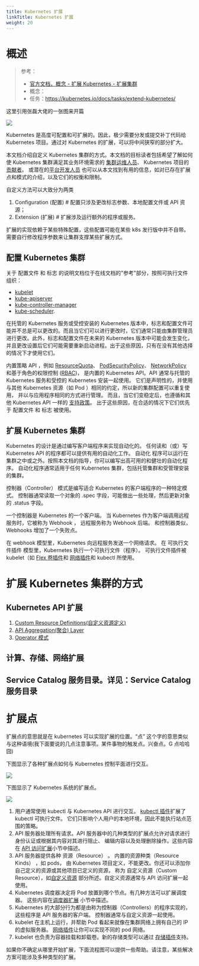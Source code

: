 ```yaml
---
title: Kubernetes 扩展
linkTitle: Kubernetes 扩展
weight: 20
---
```



# 概述

> 参考：
>
> - [官方文档，概念 - 扩展 Kubernetes - 扩展集群](https://kubernetes.io/docs/concepts/extend-kubernetes/extend-cluster/)
> - 概念：
> - 任务：<https://kubernetes.io/docs/tasks/extend-kubernetes/>

这里引用张磊大佬的一张图来开篇

![](https://notes-learning.oss-cn-beijing.aliyuncs.com/eo9qpz/1619144340194-3bfc699a-f6ca-4732-b4f2-0d49c7512b1a.jpeg)

Kubernetes 是高度可配置和可扩展的。因此，极少需要分发或提交补丁代码给 Kubernetes 项目。通过对 Kubernetes 的扩展，可以将中间狭窄的部分扩大。

本文档介绍自定义 Kubernetes 集群的方式。本文档的目标读者包括希望了解如何使 Kubernetes 集群满足其业务环境需求的 [集群运维人员](https://kubernetes.io/zh/docs/reference/glossary/?all=true#term-cluster-operator)、 Kubernetes 项目的[贡献者](https://kubernetes.io/zh/docs/reference/glossary/?all=true#term-contributor)。 或潜在的[平台开发人员](https://kubernetes.io/zh/docs/reference/glossary/?all=true#term-platform-developer) 也可以从本文找到有用的信息，如对已存在扩展点和模式的介绍，以及它们的权衡和限制。

自定义方法可以大致分为两类

1. Configuration (配置) # 配置只涉及更改标志参数、本地配置文件或 API 资源；
2. Extension (扩展) # 扩展涉及运行额外的程序或服务。

扩展的实现依赖于某些特殊配置，这些配置可能在某些 k8s 发行版中并不自带。需要自行修改程序参数来让集群支撑某些扩展方式。

## 配置 Kubernetes 集群

关于 配置文件 和 标志 的说明文档位于在线文档的"参考"部分，按照可执行文件组织：

- [kubelet](https://kubernetes.io/zh/docs/reference/command-line-tools-reference/kubelet/)
- [kube-apiserver](https://kubernetes.io/zh/docs/reference/command-line-tools-reference/kube-apiserver/)
- [kube-controller-manager](https://kubernetes.io/zh/docs/reference/command-line-tools-reference/kube-controller-manager/)
- [kube-scheduler](https://kubernetes.io/zh/docs/reference/command-line-tools-reference/kube-scheduler/).

在托管的 Kubernetes 服务或受控安装的 Kubernetes 版本中，标志和配置文件可能并不总是可以更改的。而且当它们可以进行更改时，它们通常只能由集群管理员进行更改。此外，标志和配置文件在未来的 Kubernetes 版本中可能会发生变化，并且更改设置后它们可能需要重新启动进程。出于这些原因，只有在没有其他选择的情况下才使用它们。

内置策略 API ，例如 [ResourceQuota](https://kubernetes.io/zh/docs/concepts/policy/resource-quotas/)、 [PodSecurityPolicy](https://kubernetes.io/zh/docs/concepts/policy/pod-security-policy/)、 [NetworkPolicy](https://kubernetes.io/zh/docs/concepts/services-networking/network-policies/) 和基于角色的权限控制 ([RBAC](https://kubernetes.io/zh/docs/reference/access-authn-authz/rbac/))， 是内置的 Kubernetes API。API 通常与托管的 Kubernetes 服务和受控的 Kubernetes 安装一起使用。 它们是声明性的，并使用与其他 Kubernetes 资源（如 Pod ）相同的约定，所以新的集群配置可以重复使用， 并以与应用程序相同的方式进行管理。 而且，当它们变稳定后，也遵循和其他 Kubernetes API 一样的 [支持政策](https://kubernetes.io/docs/reference/using-api/deprecation-policy/)。 出于这些原因，在合适的情况下它们优先于 配置文件 和 标志 被使用。

## 扩展 Kubernetes 集群

Kubernetes 的设计是通过编写客户端程序来实现自动化的。 任何读和（或）写 Kubernetes API 的程序都可以提供有用的自动化工作。 自动化 程序可以运行在集群之中或之外。按照本文档的指导，你可以编写出高可用的和健壮的自动化程序。 自动化程序通常适用于任何 Kubernetes 集群，包括托管集群和受管理安装的集群。

控制器（Controller） 模式是编写适合 Kubernetes 的客户端程序的一种特定模式。 控制器通常读取一个对象的 .spec 字段，可能做出一些处理，然后更新对象的 .status 字段。

一个控制器是 Kubernetes 的一个客户端。 当 Kubernetes 作为客户端调用远程服务时，它被称为 Webhook ， 远程服务称为 Webhook 后端。 和控制器类似，Webhooks 增加了一个失败点。

在 webhook 模型里，Kubernetes 向远程服务发送一个网络请求。 在 可执行文件插件 模型里，Kubernetes 执行一个可执行文件（程序）。 可执行文件插件被 kubelet（如 [Flex 卷插件](https://github.com/kubernetes/community/blob/master/contributors/devel/flexvolume.md)和 [网络插件](https://kubernetes.io/zh/docs/concepts/extend-kubernetes/compute-storage-net/network-plugins/)和 kubectl 所使用。

# 扩展 Kubernetes 集群的方式

## Kubernetes API 扩展

1. [Custom Resource Definitions(自定义资源定义)](/docs/10.云原生/Kubernetes/Kubernetes%20扩展/Custom%20Resource%20Definitions(CRD).md)
2. [API Aggregation(聚合) Layer](/docs/10.云原生/Kubernetes/Kubernetes%20扩展/API%20Aggregation(聚合)%20Layer.md)
3. [Operator 模式](/docs/10.云原生/Kubernetes/Kubernetes%20扩展/Operator%20模式.md)

## 计算、存储、网络扩展

## Service Catalog 服务目录。详见：Service Catalog 服务目录

# 扩展点

扩展点的意思就是在 kubernetes 可以实现扩展的位置。“点” 这个字的意思类似与这种语境(我下面要说的几点注意事项。某件事物的触发点。兴奋点。G 点哈哈囧)

下图显示了各种扩展点如何与 Kubernetes 控制平面进行交互。

![](https://notes-learning.oss-cn-beijing.aliyuncs.com/eo9qpz/1619144357206-5faf80b1-f5f1-4daa-bc39-26ab29976d5e.jpeg)

下图显示了 Kubernetes 系统的扩展点。

![](https://notes-learning.oss-cn-beijing.aliyuncs.com/eo9qpz/1619144364591-352e19a9-91b8-4a9d-a257-13dc02b6008e.jpeg)

1. 用户通常使用 kubectl 与 Kubernetes API 进行交互。 [kubectl 插件](https://kubernetes.io/zh/docs/tasks/extend-kubectl/kubectl-plugins/)扩展了 kubectl 可执行文件。 它们只影响个人用户的本地环境，因此不能执行站点范围的策略。
2. API 服务器处理所有请求。API 服务器中的几种类型的扩展点允许对请求进行身份认证或根据其内容对其进行阻止、 编辑内容以及处理删除操作。这些内容在 [API 访问扩展](https://kubernetes.io/zh/docs/concepts/extend-kubernetes/#api-access-extensions)小节中描述。
3. API 服务器提供各种 资源（Resource） 。 内置的资源种类（Resource Kinds） ，如 pods， 由 Kubernetes 项目定义，不能更改。你还可以添加你自己定义的资源或其他项目已定义的资源， 称为 自定义资源（Custom Resource），如[自定义资源](https://kubernetes.io/zh/docs/concepts/extend-kubernetes/#user-defined-types) 部分所述。自定义资源通常与 API 访问扩展一起使用。
4. Kubernetes 调度器决定将 Pod 放置到哪个节点。有几种方法可以扩展调度器。 这些内容在[调度器扩展](https://kubernetes.io/zh/docs/concepts/extend-kubernetes/#scheduler-extensions) 小节中描述。
5. Kubernetes 的大部分行为都是由称为控制器（Controllers）的程序实现的，这些程序是 API 服务器的客户端。 控制器通常与自定义资源一起使用。
6. kubelet 在主机上运行，并帮助 Pod 看起来就像在集群网络上拥有自己的 IP 的虚拟服务器。 [网络插件](https://kubernetes.io/zh/docs/concepts/extend-kubernetes/#network-plugins/)让你可以实现不同的 pod 网络。
7. kubelet 也负责为容器挂载和卸载卷。新的存储类型可以通过 [存储插件](https://kubernetes.io/docs/concepts/extend-kubernetes/#storage-plugins)支持。

如果你不确定从哪里开始扩展，下面流程图可以提供一些帮助。请注意，某些解决方案可能涉及多种类型的扩展。
